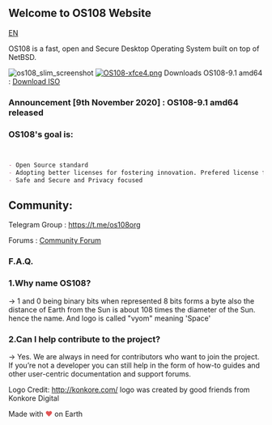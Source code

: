 ## Welcome to OS108 Website
<a href="https://os108.org">EN</a>  

OS108 is a fast, open and Secure Desktop Operating System built on top of NetBSD.

![os108_slim_screenshot](https://user-images.githubusercontent.com/17174485/50375641-aea3b900-0626-11e9-8141-9bfc4fa91c8d.png)
[![OS108-xfce4.png](https://i.postimg.cc/mD8yYyKN/OS108-xfce4.png)](https://postimg.cc/ftSdZmzJ)
Downloads OS108-9.1 amd64 : 
<a href="https://www.unitedbsd.com/d/662-os108-91-xfce-amd64-released">Download ISO</a>

### Announcement [9th November 2020] : OS108-9.1 amd64 released 

### OS108's goal is:


```markdown


- Open Source standard
- Adopting better licenses for fostering innovation. Prefered license for new development is The NetBSD Foundation's (TNF) license is a “2 clause” license
- Safe and Secure and Privacy focused

```
## Community:
Telegram Group : <a href="https://t.me/os108org">https://t.me/os108org</a>

Forums : <a href="https://www.unitedbsd.com/t/os108">Community Forum</a>


### F.A.Q.
### 1.Why name OS108?

-> 1 and 0 being binary bits when represented 8 bits forms a byte also the distance of Earth from the Sun is about 108 times the diameter of the Sun. hence the name. And logo is called "vyom" meaning 'Space'

### 2.Can I help contribute to the project? 

-> Yes. We are always in need for contributors who want to join the project. If you’re not a developer you can still help in the form of how-to guides and other user-centric documentation and support forums.

Logo Credit: <a href="http://konkore.com/">http://konkore.com/</a> logo was created by good friends from Konkore Digital

Made with <span style="color: #e25555;">&hearts;</span> on Earth
